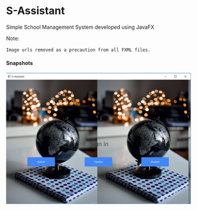 # S-Assistant
Simple School Management System developed using JavaFX

Note:
```
Image urls removed as a precaution from all FXML files.
```

#### Snapshots

![alt text](https://github.com/SparkXV/S-Assistant/blob/master/snapshots/Screenshot%20(175).png)


